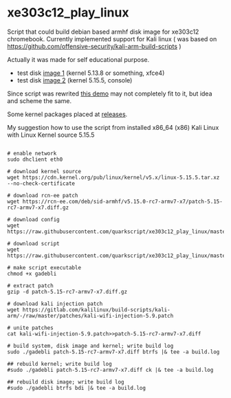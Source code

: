 # xe303c12_play_linux

Script that could build debian based armhf disk image for xe303c12 chromebook. Currently implemented support for Kali linux ( was based on https://github.com/offensive-security/kali-arm-build-scripts )

Actually it was made for self educational purpose.

- test disk [image 1](https://drive.google.com/u/0/uc?id=1meNMjZaphdySOPjudi1tr-4pjXMNLCBm&export=download) (kernel 5.13.8 or something, xfce4)
- test disk [image 2](https://drive.google.com/u/0/uc?id=1tN4aJ3Pe9iP6f9tkd5llpXPbLvAqvjK2&export=download) (kernel 5.15.5, console)

Since script was rewrited [this demo](https://youtu.be/GCAjI37bUYo) may not completely fit to it, but idea and scheme the same. 

Some kernel packages placed at [releases](https://github.com/quarkscript/xe303c12_play_linux/releases).

My suggestion how to use  the script from installed x86_64 (x86) Kali Linux with Linux Kernel source 5.15.5
```#!/bin/bash

# enable network
sudo dhclient eth0

# download kernel source
wget https://cdn.kernel.org/pub/linux/kernel/v5.x/linux-5.15.5.tar.xz --no-check-certificate

# download rcn-ee patch
wget https://rcn-ee.com/deb/sid-armhf/v5.15.0-rc7-armv7-x7/patch-5.15-rc7-armv7-x7.diff.gz

# download config
wget https://raw.githubusercontent.com/quarkscript/xe303c12_play_linux/master/config

# download script
wget https://raw.githubusercontent.com/quarkscript/xe303c12_play_linux/master/gadebli

# make script executable
chmod +x gadebli

# extract patch
gzip -d patch-5.15-rc7-armv7-x7.diff.gz

# download kali injection patch
wget https://gitlab.com/kalilinux/build-scripts/kali-arm/-/raw/master/patches/kali-wifi-injection-5.9.patch

# unite patches
cat kali-wifi-injection-5.9.patch>>patch-5.15-rc7-armv7-x7.diff

# build system, disk image and kernel; write build log
sudo ./gadebli patch-5.15-rc7-armv7-x7.diff btrfs |& tee -a build.log

## rebuild kernel; write build log
#sudo ./gadebli patch-5.15-rc7-armv7-x7.diff ck |& tee -a build.log

## rebuild disk image; write build log
#sudo ./gadebli btrfs bdi |& tee -a build.log

```
